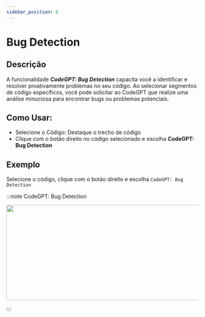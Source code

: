 ```yaml
---
sidebar_position: 6
---
```


# Bug Detection

## Descrição
A funcionalidade ***CodeGPT: Bug Detection*** capacita você a identificar e resolver proativamente problemas no seu código. Ao selecionar segmentos de código específicos, você pode solicitar ao CodeGPT que realize uma análise minuciosa para encontrar bugs ou problemas potenciais.

## Como Usar:
- Selecione o Código: Destaque o trecho de código
- Clique com o botão direito no código selecionado e escolha **CodeGPT: Bug Detection**

## Exemplo
Selecione o código, clique com o botão direito e escolha `CodeGPT: Bug Detection`

:::note CodeGPT: Bug Detection
<p align="center">
  <img width="550" height="250" src="https://github.com/davila7/code-gpt-docs/assets/6216945/4f8a15f9-f182-431a-abf4-89f037533cf7" />
</p>
:::
